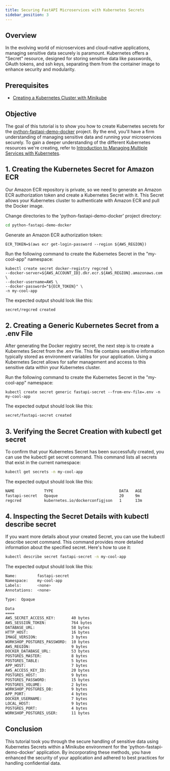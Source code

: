 ```yaml
---
title: Securing FastAPI Microservices with Kubernetes Secrets
sidebar_position: 3
---
```


## Overview
In the evolving world of microservices and cloud-native applications, managing sensitive data securely is paramount. Kubernetes offers a "Secret" resource, designed for storing sensitive data like passwords, OAuth tokens, and ssh keys, separating them from the container image to enhance security and modularity. 

## Prerequisites
- [Creating a Kubernetes Cluster with Minikube](minikube-create.md)

## Objective
The goal of this tutorial is to show you how to create Kubernetes secrets for the [python-fastapi-demo-docker](https://github.com/aws-samples/python-fastapi-demo-docker) project. By the end, you'll have a firm understanding of managing sensitive data and running your microservices securely. To gain a deeper understanding of the different Kubernetes resources we're creating, refer to [Introduction to Managing Multiple Services with Kubernetes](about-multiservice.md).

## 1. Creating the Kubernetes Secret for Amazon ECR
Our Amazon ECR repository is private, so we need to generate an Amazon ECR authorization token and create a Kubernetes Secret with it. This Secret allows your Kubernetes cluster to authenticate with Amazon ECR and pull the Docker image.

Change directories to the 'python-fastapi-demo-docker' project directory:
```bash
cd python-fastapi-demo-docker
```

Generate an Amazon ECR authorization token:
```
ECR_TOKEN=$(aws ecr get-login-password --region ${AWS_REGION})
```

Run the following command to create the Kubernetes Secret in the "my-cool-app" namespace:
```
kubectl create secret docker-registry regcred \
--docker-server=${AWS_ACCOUNT_ID}.dkr.ecr.${AWS_REGION}.amazonaws.com \
--docker-username=AWS \
--docker-password="${ECR_TOKEN}" \
-n my-cool-app
```
The expected output should look like this:
```bash
secret/regcred created
```

## 2. Creating a Generic Kubernetes Secret from a .env File
After generating the Docker registry secret, the next step is to create a Kubernetes Secret from the .env file. This file contains sensitive information typically stored as environment variables for your application. Using a Kubernetes Secret allows for safer management and access to this sensitive data within your Kubernetes cluster.

Run the following command to create the Kubernetes Secret in the "my-cool-app" namespace:
```
kubectl create secret generic fastapi-secret --from-env-file=.env -n my-cool-app
```
The expected output should look like this:
```bash
secret/fastapi-secret created
```

## 3. Verifying the Secret Creation with kubectl get secret
To confirm that your Kubernetes Secret has been successfully created, you can use the kubectl get secret command. This command lists all secrets that exist in the current namespace:
```bash
kubectl get secrets -n my-cool-app
```
The expected output should look like this:
```bash
NAME             TYPE                             DATA   AGE
fastapi-secret   Opaque                           20     9m
regcred          kubernetes.io/dockerconfigjson   1      13m
```

## 4. Inspecting the Secret Details with kubectl describe secret
If you want more details about your created Secret, you can use the kubectl describe secret command. This command provides more detailed information about the specified secret. Here's how to use it:

```bash
kubectl describe secret fastapi-secret -n my-cool-app
```
The expected output should look like this:
```bash
Name:         fastapi-secret
Namespace:    my-cool-app
Labels:       <none>
Annotations:  <none>

Type:  Opaque

Data
====
AWS_SECRET_ACCESS_KEY:       40 bytes
AWS_SESSION_TOKEN:           764 bytes
DATABASE_URL:                58 bytes
HTTP_HOST:                   16 bytes
IMAGE_VERSION:               3 bytes
WORKSHOP_POSTGRES_PASSWORD:  10 bytes
AWS_REGION:                  9 bytes
DOCKER_DATABASE_URL:         53 bytes
POSTGRES_MASTER:             8 bytes
POSTGRES_TABLE:              5 bytes
APP_HOST:                    7 bytes
AWS_ACCESS_KEY_ID:           20 bytes
POSTGRES_HOST:               9 bytes
POSTGRES_PASSWORD:           15 bytes
POSTGRES_VOLUME:             2 bytes
WORKSHOP_POSTGRES_DB:        9 bytes
APP_PORT:                    4 bytes
DOCKER_USERNAME:             7 bytes
LOCAL_HOST:                  9 bytes
POSTGRES_PORT:               4 bytes
WORKSHOP_POSTGRES_USER:      11 bytes
```

## Conclusion
This tutorial took you through the secure handling of sensitive data using Kubernetes Secrets within a Minikube environment for the 'python-fastapi-demo-docker' application. By incorporating these methods, you have enhanced the security of your application and adhered to best practices for handling confidential data.
